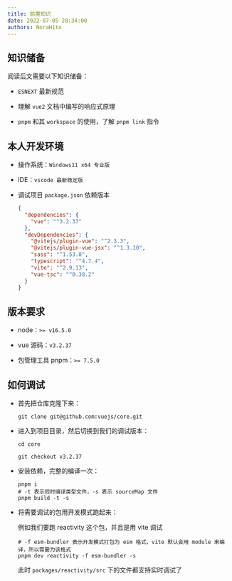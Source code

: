 ```yaml
---
title: 前置知识
date: 2022-07-05 20:34:00
authors: NoraH1to
---
```


## 知识储备

阅读后文需要以下知识储备：

- `ESNEXT` 最新规范

- 理解 `vue2` 文档中编写的响应式原理

- `pnpm` 和其 `workspace` 的使用，了解 `pnpm link` 指令

## 本人开发环境

- 操作系统：`Windows11 x64 专业版`

- IDE：`vscode 最新稳定版`

- 调试项目 `package.json` 依赖版本

  ```json
  {
    "dependencies": {
      "vue": "^3.2.37"
    },
    "devDependencies": {
      "@vitejs/plugin-vue": "^2.3.3",
      "@vitejs/plugin-vue-jsx": "^1.3.10",
      "sass": "^1.53.0",
      "typescript": "^4.7.4",
      "vite": "^2.9.13",
      "vue-tsc": "^0.38.2"
    }
  }
  ```

## 版本要求

- node：`>= v16.5.0`

- vue 源码：`v3.2.37`

- 包管理工具 pnpm：`>= 7.5.0`

## 如何调试

- 首先把仓库克隆下来：

  ```shell
  git clone git@github.com:vuejs/core.git
  ```

- 进入到项目目录，然后切换到我们的调试版本：

  ```shell
  cd core

  git checkout v3.2.37
  ```

- 安装依赖，完整的编译一次：

  ```shell
  pnpm i
  # -t 表示同时编译类型文件，-s 表示 sourceMap 文件
  pnpm build -t -s
  ```

- 将需要调试的包用开发模式跑起来：

  例如我们要跑 reactivity 这个包，并且是用 vite 调试

  ```shell
  # -f esm-bundler 表示开发模式打包为 esm 格式，vite 默认会用 module 来编译，所以需要为该格式
  pnpm dev reactivity -f esm-bundler -s
  ```

  此时 `packages/reactivity/src` 下的文件都支持实时调试了
